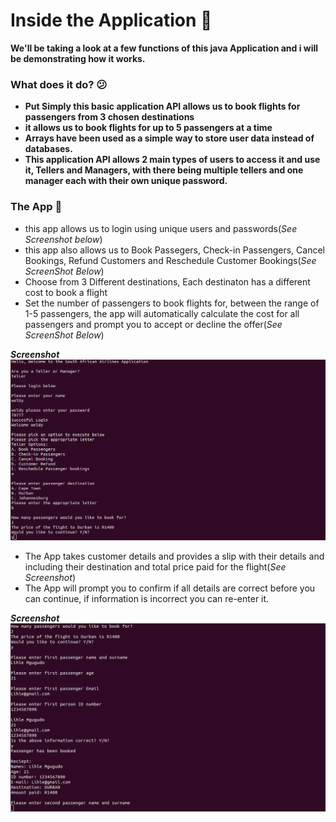# Inside the Application 🛫
**We'll be taking a look at a few functions of this java Application and i will be demonstrating how it works.**

### What does it do? 😕

- **Put Simply this basic application API allows us to book flights for passengers from 3 chosen destinations**
- **it allows us to book flights for up to 5 passengers at a time**
- **Arrays have been used as a simple way to store user data instead of databases.**
- **This application API allows 2 main types of users to access it and use it, Tellers and Managers, with there being multiple tellers and one manager each with their own unique password.**

### The App 🚪
- this app allows us to login using unique users and passwords(_See Screenshot below_)
- this app also allows us to Book Passegers, Check-in Passengers, Cancel Bookings, Refund Customers and Reschedule Customer Bookings(_See ScreenShot Below_)
- Choose from 3 Different destinations, Each destinaton has a different cost to book a flight
- Set the number of passengers to book flights for, between the range of 1-5 passengers, the app will automatically calculate the cost for all passengers and prompt you to accept or decline the offer(_See ScreenShot Below_)

**_Screenshot_**
![picture 1](https://github.com/Lihle80/SAA_App/blob/main/Images/1.png)

- The App takes customer details and provides a slip with their details and including their destination and total price paid for the flight(_See Screenshot_)
- The App will prompt you to confirm if all details are correct before you can continue, if information is incorrect you can re-enter it.

**_Screenshot_**
![picture 2](https://github.com/Lihle80/SAA_App/blob/main/Images/2.png)
